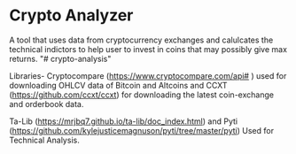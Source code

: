 # Crypto Analyzer

A tool that uses data from cryptocurrency exchanges and calulcates the technical indictors to help user to invest in coins that may possibly give max returns.
"# crypto-analysis" 

Libraries-
Cryptocompare (https://www.cryptocompare.com/api# ) used for downloading OHLCV data of Bitcoin and Altcoins and CCXT (https://github.com/ccxt/ccxt) for downloading the latest coin-exchange and orderbook data.

Ta-Lib (https://mrjbq7.github.io/ta-lib/doc_index.html) and Pyti (https://github.com/kylejusticemagnuson/pyti/tree/master/pyti) Used for Technical Analysis.


